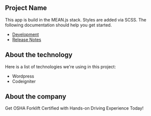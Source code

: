 ## Project Name

This app is build in the MEAN.js stack. Styles are added via SCSS. The following documentation should help you get started.

+ [Development](./docs/DEVELOPMENT.md)
+ [Release Notes](./docs/CHANGELOG.md)

## About the technology

Here is a list of technologies we're using in this project:

* Wordpress
* Codeigniter

## About the company

Get OSHA Forklift Certified with Hands-on Driving Experience Today!